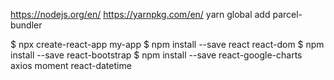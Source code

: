 https://nodejs.org/en/
https://yarnpkg.com/en/
yarn global add parcel-bundler

$ npx create-react-app my-app
$ npm install --save react react-dom
$ npm install --save react-bootstrap
$ npm install --save react-google-charts
axios
moment
react-datetime